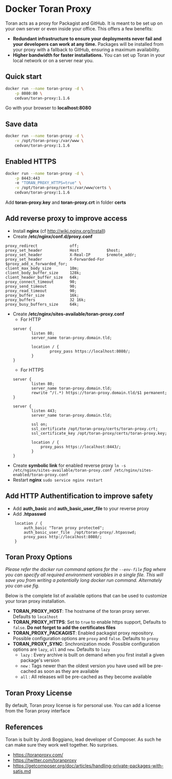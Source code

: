 # Docker Toran Proxy

Toran acts as a proxy for Packagist and GitHub. It is meant to be set up on your own server or even inside your office. This offers a few benefits:

- **Redundant infrastructure to ensure your deployments never fail and your developers can work at any time.** Packages will be installed from your proxy with a fallback to GitHub, ensuring a maximum availability.
- **Higher bandwidth for faster installations.** You can set up Toran in your local network or on a server near you.

## Quick start

```bash
docker run --name toran-proxy -d \
    -p 8080:80 \
    cedvan/toran-proxy:1.1.6
```
Go with your browser to **localhost:8080**

## Save data

```bash
docker run --name toran-proxy -d \
    -v /opt/toran-proxy:/var/www \
    cedvan/toran-proxy:1.1.6
```

## Enabled HTTPS

```bash
docker run --name toran-proxy -d \
    -p 8443:443
    -e "TORAN_PROXY_HTTPS=true" \
    -v /opt/toran-proxy/certs:/var/www/certs \
    cedvan/toran-proxy:1.1.6
```
Add **toran-proxy.key** and **toran-proxy.crt** in folder **certs**

## Add reverse proxy to improve access

- Install **nginx** (cf http://wiki.nginx.org/Install)
- Create **/etc/nginx/conf.d/proxy.conf**
```
proxy_redirect              off;
proxy_set_header            Host            $host;
proxy_set_header            X-Real-IP       $remote_addr;
proxy_set_header            X-Forwarded-For $proxy_add_x_forwarded_for;
client_max_body_size        10m;
client_body_buffer_size     128k;
client_header_buffer_size   64k;
proxy_connect_timeout       90;
proxy_send_timeout          90;
proxy_read_timeout          90;
proxy_buffer_size           16k;
proxy_buffers               32 16k;
proxy_busy_buffers_size     64k;
```
- Create **/etc/nginx/sites-available/toran-proxy.conf**
    - For HTTP
    ```
    server {
            listen 80;
            server_name toran-proxy.domain.tld;

            location / {
                    proxy_pass https://localhost:8080/;
            }
    }
    ```
    - For HTTPS
    ```
    server {
            listen 80;
            server_name toran-proxy.domain.tld;
            rewrite ^/(.*) https://toran-proxy.domain.tld/$1 permanent;
    }

    server {
            listen 443;
            server_name toran-proxy.domain.tld;

            ssl on;
            ssl_certificate /opt/toran-proxy/certs/toran-proxy.crt;
            ssl_certificate_key /opt/toran-proxy/certs/toran-proxy.key;

            location / {
                proxy_pass https://localhost:8443/;
            }
    }
    ```
- Create **symbolic link** for enabled reverse proxy `ln -s /etc/nginx/sites-available/toran-proxy.conf /etc/nginx/sites-enabled/toran-proxy.conf`
- Restart **nginx** `sudo service nginx restart`


## Add HTTP Authentification to improve safety

- Add **auth_basic** and **auth_basic_user_file** to your reverse proxy
- Add **.htpasswd**

```
    location / {
        auth_basic "Toran proxy protected";
        auth_basic_user_file  /opt/toran-proxy/.htpasswd;
        proxy_pass http://localhost:8080/;
    }
```


## Toran Proxy Options

*Please refer the docker run command options for the `--env-file` flag where you can specify all required environment variables in a single file. This will save you from writing a potentially long docker run command. Alternately you can use fig.*

Below is the complete list of available options that can be used to customize your toran proxy installation.

- **TORAN_PROXY_HOST**: The hostname of the toran proxy server. Defaults to `localhost`
- **TORAN_PROXY_HTTPS**: Set to `true` to enable https support, Defaults to `false`. **Do not forget to add the certificates files**
- **TORAN_PROXY_PACKAGIST**: Enabled packagist proxy repository. Possible configuration options are `proxy` and `false`. Defaults to `proxy`
- **TORAN_PROXY_SYNC**: Snchronization mode. Possible configuration options are `lazy`, `all` and `new`. Defaults to `lazy`
    - `lazy` : Every archive is built on demand when you first install a given package's version
    - `new` : Tags newer than the oldest version you have used will be pre-cached as soon as they are available
    - `all` : All releases will be pre-cached as they become available

## Toran Proxy License

By default, Toran proxy license is for personal use.
You can add a license from the Toran proxy interface

## References

Toran is built by Jordi Boggiano, lead developer of Composer. As such he can make sure they work well together. No surprises.

- https://toranproxy.com/
- https://twitter.com/toranproxy
- https://getcomposer.org/doc/articles/handling-private-packages-with-satis.md